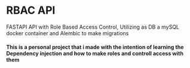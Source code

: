 # RBAC API
FASTAPI API with Role Based Access Control, Utilizing as DB a mySQL docker container and Alembic to make migrations

#### This is a personal project that i made with the intention of learning the Dependency injection and how to make roles and controll access with them